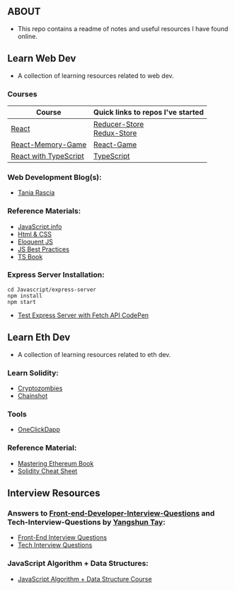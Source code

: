 ## ABOUT

- This repo contains a readme of notes and useful resources I have found online.

## Learn Web Dev

- A collection of learning resources related to web dev.

### Courses

| Course                                                                                                | Quick links to repos I've started                                                                                               |
| ----------------------------------------------------------------------------------------------------- | ------------------------------------------------------------------------------------------------------------------------------- |
| [React](https://www.udemy.com/course/react-the-complete-guide-incl-redux/)                            | [Reducer-Store](https://github.com/WebDevBernard/Reducer-Store)<br/>[Redux-Store](https://github.com/WebDevBernard/Redux-Store) |
| [React-Memory-Game](https://www.udemy.com/course/build-web-apps-with-react-firebase/)                 | [React-Game](https://github.com/WebDevBernard/React-Game)                                                                       |
| [React with TypeScript](https://www.udemy.com/course/react-and-typescript-build-a-portfolio-project/) | [TypeScript](https://github.com/WebDevBernard/TypeScript)                                                                       |

### Web Development Blog(s):

- [Tania Rascia](https://www.taniarascia.com/blog/)

### Reference Materials:

- [JavaScript.info](https://javascript.info/)
- [Html & CSS](https://wtf.tw/ref/duckett.pdf)
- [Eloquent JS](https://eloquentjavascript.net/Eloquent_JavaScript.pdf)
- [JS Best Practices](https://github.com/airbnb/javascript)
- [TS Book](https://basarat.gitbook.io/typescript/)

### Express Server Installation:

`cd Javascript/express-server`<br/>
`npm install`<br/>
`npm start`<br/>

- [Test Express Server with Fetch API CodePen](https://codepen.io/webdevbernard/pen/mdqJmzX)

## Learn Eth Dev

- A collection of learning resources related to eth dev.

### Learn Solidity:

- [Cryptozombies](https://cryptozombies.io/)
- [Chainshot](https://www.chainshot.com/learn/solidity)

### Tools

- [OneClickDapp](https://oneclickdapp.com/)

### Reference Material:

- [Mastering Ethereum Book](https://cypherpunks-core.github.io/ethereumbook/01what-is.html)<br />
- [Solidity Cheat Sheet](https://github.com/manojpramesh/solidity-cheatsheet)

## Interview Resources

### Answers to [Front-end-Developer-Interview-Questions](https://github.com/h5bp/Front-end-Developer-Interview-Questions) and Tech-Interview-Questions by [Yangshun Tay](https://github.com/yangshun):

- [Front-End Interview Questions](https://frontendinterviewhandbook.com/)
- [Tech Interview Questions](https://techinterviewhandbook.org/)

### JavaScript Algorithm + Data Structures:

- [JavaScript Algorithm + Data Structure Course](https://www.udemy.com/course/coding-interview-bootcamp-algorithms-and-data-structure/)
